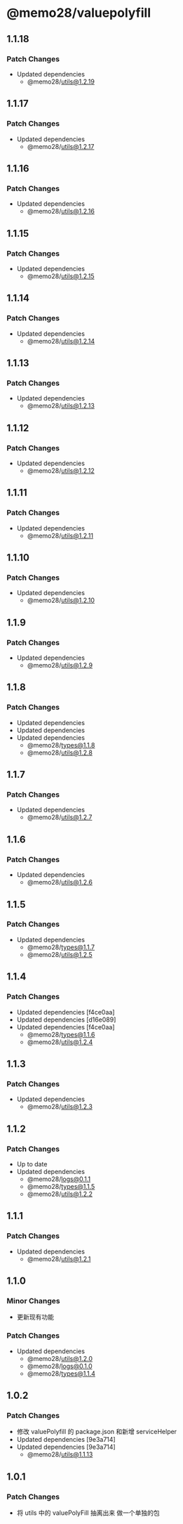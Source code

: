 # @memo28/valuepolyfill

## 1.1.18

### Patch Changes

- Updated dependencies
  - @memo28/utils@1.2.19

## 1.1.17

### Patch Changes

- Updated dependencies
  - @memo28/utils@1.2.17

## 1.1.16

### Patch Changes

- Updated dependencies
  - @memo28/utils@1.2.16

## 1.1.15

### Patch Changes

- Updated dependencies
  - @memo28/utils@1.2.15

## 1.1.14

### Patch Changes

- Updated dependencies
  - @memo28/utils@1.2.14

## 1.1.13

### Patch Changes

- Updated dependencies
  - @memo28/utils@1.2.13

## 1.1.12

### Patch Changes

- Updated dependencies
  - @memo28/utils@1.2.12

## 1.1.11

### Patch Changes

- Updated dependencies
  - @memo28/utils@1.2.11

## 1.1.10

### Patch Changes

- Updated dependencies
  - @memo28/utils@1.2.10

## 1.1.9

### Patch Changes

- Updated dependencies
  - @memo28/utils@1.2.9

## 1.1.8

### Patch Changes

- Updated dependencies
- Updated dependencies
- Updated dependencies
  - @memo28/types@1.1.8
  - @memo28/utils@1.2.8

## 1.1.7

### Patch Changes

- Updated dependencies
  - @memo28/utils@1.2.7

## 1.1.6

### Patch Changes

- Updated dependencies
  - @memo28/utils@1.2.6

## 1.1.5

### Patch Changes

- Updated dependencies
  - @memo28/types@1.1.7
  - @memo28/utils@1.2.5

## 1.1.4

### Patch Changes

- Updated dependencies [f4ce0aa]
- Updated dependencies [d16e089]
- Updated dependencies [f4ce0aa]
  - @memo28/types@1.1.6
  - @memo28/utils@1.2.4

## 1.1.3

### Patch Changes

- Updated dependencies
  - @memo28/utils@1.2.3

## 1.1.2

### Patch Changes

- Up to date
- Updated dependencies
  - @memo28/logs@0.1.1
  - @memo28/types@1.1.5
  - @memo28/utils@1.2.2

## 1.1.1

### Patch Changes

- Updated dependencies
  - @memo28/utils@1.2.1

## 1.1.0

### Minor Changes

- 更新现有功能

### Patch Changes

- Updated dependencies
  - @memo28/utils@1.2.0
  - @memo28/logs@0.1.0
  - @memo28/types@1.1.4

## 1.0.2

### Patch Changes

- 修改 valuePolyfill 的 package.json 和新增 serviceHelper
- Updated dependencies [9e3a714]
- Updated dependencies [9e3a714]
  - @memo28/utils@1.1.13

## 1.0.1

### Patch Changes

- 将 utils 中的 valuePolyFill 抽离出来 做一个单独的包
